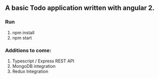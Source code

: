 ## A basic Todo application written with angular 2.
### Run
1. npm install
2. npm start

### Additions to come: 
1. Typescript / Express REST API 
2. MongoDB integration
3. Redux Integration

